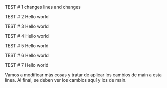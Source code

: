 TEST # 1
changes
lines
and changes


TEST # 2
Hello world


TEST # 3
Hello world


TEST # 4
Hello world

TEST # 5
Hello world

TEST # 6
Hello world


TEST # 7
Hello world


Vamos a modificar más cosas y tratar de aplicar los cambios de main a esta línea. Al final, se deben ver los cambios aquí y los de main. 

